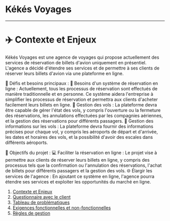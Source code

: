 # Kékés Voyages

---

# ✈️ Contexte et Enjeux

Kékés Voyages est une agence de voyages qui propose actuellement des services de réservation de billets d'avion uniquement en présentiel. L'agence a décidé d'étendre ses services et de permettre à ses clients de réserver leurs billets d'avion via une plateforme en ligne.

🚧 Défis et besoins principaux :
🧾 Besoins d'un système de réservation en ligne : Actuellement, tous les processus de réservation sont effectués de manière traditionnelle et en personne. Ce système aidera l'entreprise à simplifier les processus de réservation et permettra aux clients d'acheter facilement leurs billets en ligne.
🛫 Gestion des vols : La plateforme devra être capable de gérer l'état des vols, y compris l'ouverture ou la fermeture des réservations, les annulations effectuées par les compagnies aériennes, et la gestion des réservations pour différents passagers.
📍 Gestion des informations sur les vols : La plateforme devra fournir des informations précises pour chaque vol, y compris les aéroports de départ et d'arrivée, les dates et horaires des vols, et la possibilité d'avoir des escales dans différents aéroports.

🎯 Objectifs du projet :
💻 Faciliter la réservation en ligne : Le projet vise à permettre aux clients de réserver leurs billets en ligne, y compris des processus tels que la confirmation ou l'annulation des réservations, l'achat de billets pour différents passagers et la gestion des vols.
🌐 Élargir les services de l'agence : En ajoutant ce système en ligne, l'agence pourra étendre ses services et exploiter les opportunités du marché en ligne.

1. [Contexte et Enjeux](https://github.com/Simplon-hdf/brief-voyage-P5-G2/blob/develop/Contexte-et-Enjeux.md)
2. [Questionnaire avec le client](https://github.com/Simplon-hdf/brief-voyage-P5-G2/blob/develop/questions-reponses.md)
3. [Tableau de problématiques](https://github.com/Simplon-hdf/brief-voyage-P5-G2/blob/develop/questions-reponses.md)
4. [Exigences fonctionnelles et non-fonctionnelles](https://github.com/Simplon-hdf/brief-voyage-P5-G2/blob/develop/fonctionelles-non-fonctionelles.md)
5. [Règles de gestion](https://github.com/Simplon-hdf/brief-voyage-P5-G2/blob/develop/regle-et-gestion.md)
